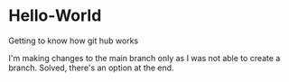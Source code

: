 # Hello-World
Getting to know how git hub works

I'm making changes to the main branch only as I was not able to create a branch.
Solved, there's an option at the end.
